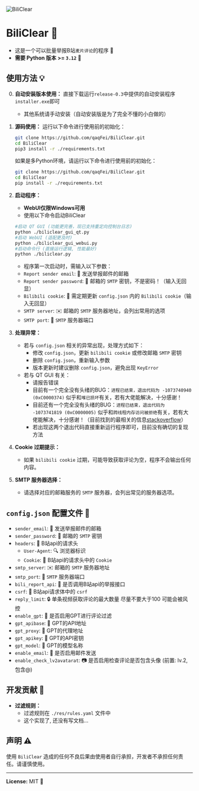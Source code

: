 ![BiliClear](https://socialify.git.ci/qaqFei/BiliClear/image?description=1&descriptionEditable=Report%20violating%20Bilibili%20users%20in%20batches.&font=Jost&forks=1&issues=1&language=1&name=1&owner=1&pattern=Charlie%20Brown&pulls=1&stargazers=1&theme=Auto)
# BiliClear 🎯
- 这是一个可以批量举报B站`麦片评论`的程序 🚨
- **需要 Python 版本 >= `3.12`** 🐍

## 使用方法 💡
0. **自动安装版本使用：**
   直接下载运行`release-0.3`中提供的自动安装程序`installer.exe`即可
   - 其他系统请手动安装（自动安装版是为了完全不懂的小白做的）
1. **源码使用：**
   运行以下命令进行使用前的初始化：

   ```bash
   git clone https://github.com/qaqFei/BiliClear.git
   cd BiliClear
   pip3 install -r ./requirements.txt
   ```
   如果是多Python环境，请运行以下命令进行使用前的初始化：
   ```bash
   git clone https://github.com/qaqFei/BiliClear.git
   cd BiliClear
   pip install -r ./requirements.txt
   ```

2. **启动程序：**
   - **WebUI仅限Windows可用**
   - 使用以下命令启动BiliClear
   ```bash
   #启动 QT GUI (功能更完善，现已支持重定向控制台日志)
   python ./biliclear_gui_qt.py
   #启动 WebUI (适配更及时)
   python ./biliclear_gui_webui.py
   #启动命令行 (直接运行逻辑, 性能最好)
   python ./biliclear.py
   ```
   - 程序第一次启动时，需输入以下参数：
    - `Report sender email`: 📧 发送举报邮件的邮箱
    - `Report sender password`: 🔑 邮箱的 `SMTP` 密钥，不是密码！（输入无回显）
    - `Bilibili cookie`: 🍪 需定期更新 `config.json` 内的 `Bilibili cookie`（输入无回显）
    - `SMTP server`: ✉️ 邮箱的 `SMTP` 服务器地址，会列出常用的选项
    - `SMTP port`: 🚪 `SMTP` 服务器端口

3. **处理异常：**
   - 若与 `config.json` 相关的异常出现，处理方式如下：
      - 修改 `config.json`，更新 `bilibili cookie` 或修改邮箱 `SMTP` 密钥
      - 删除 `config.json`，重新输入参数
      - 版本更新时建议删除 `config.json`，避免出现 `KeyError`
   - 若与 QT GUI 有关：
      - 请报告错误
      - 目前有一个完全没有头绪的BUG：`进程已结束，退出代码为 -1073740940 (0xC0000374)` 似乎和`堆已损坏`有关，若有大佬能解决，十分感谢！
      - 目前还有一个完全没有头绪的BUG：`进程已结束，退出代码为 -1073741819 (0xC0000005)` 似乎和`跨线程内存访问被拒绝`有关，若有大佬能解决，十分感谢！（目前找到的最相关的信息[stackoverflow](https://stackoverflow.com/questions/71966027/how-to-catch-pyqt5-exception-process-finished-with-exit-code)）
      - 若出现这两个退出代码直接重新运行程序即可，目前没有确切的复现方法

4. **Cookie 过期提示：**
   - 如果 `bilibili cookie` 过期，可能导致获取评论为空，程序不会输出任何内容。

5. **SMTP 服务器选择：**
   - 请选择对应的邮箱服务的 `SMTP` 服务器，会列出常见的服务器选项。

## `config.json` 配置文件 📝
- `sender_email`: 📧 发送举报邮件的邮箱
- `sender_password`: 🔑 邮箱的 `SMTP` 密钥
- `headers`: 📨 B站api的请求头
    - `User-Agent`: 🔍 浏览器标识
    - `Cookie`: 🍪 B站api的请求头中的 `Cookie`
- `smtp_server`: ✉️ 邮箱的 `SMTP` 服务器地址
- `smtp_port`: 🚪 `SMTP` 服务器端口
- `bili_report_api`: 📡 是否调用B站api的举报接口
- `csrf`: 🔐 B站api请求体中的 `csrf`
- `reply_limit`: 🔒 单条视频获取评论的最大数量 尽量不要大于100 可能会被风控
- `enable_gpt`: 🤖 是否启用GPT进行评论过滤
- `gpt_apibase`: 🔗 GPT的API地址
- `gpt_proxy`: 🔗 GPT的代理地址
- `gpt_apikey`: 🔑 GPT的API密钥
- `gpt_model`: 🧠 GPT的模型名称
- `enable_email`: 📧 是否启用邮件发送
- `enable_check_lv2avatarat`: 📷 是否启用检查评论是否包含头像 (前置: lv.2, 包含@)

## 开发贡献 🤝
- **过滤规则：**
    - 过滤规则在 `./res/rules.yaml` 文件中
    - 这个实现了, 还没有写文档...

## 声明 ⚠️
使用 `BiliClear` 造成的任何不良后果由使用者自行承担，开发者不承担任何责任。请谨慎使用。

---

**License:** MIT 📄
